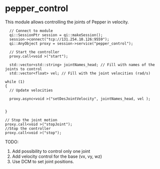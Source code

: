 # pepper_control
This module allows controlling the joints of Pepper in velocity.   

```
  // Connect to module
  qi::SessionPtr session = qi::makeSession();
  session->connect("tcp://131.254.10.126:9559");
  qi::AnyObject proxy = session->service("pepper_control");
  
  // Start the controller
  proxy.call<void >("start");
  
  std::vector<std::string> jointNames_head; // Fill with names of the joints to control
  std::vector<float> vel; // Fill with the joint velocities (rad/s)

while (1)
{
  // Update velocities
 
  proxy.async<void >("setDesJointVelocity", jointNames_head, vel );


}

// Stop the joint motion
proxy.call<void >("stopJoint");
//Stop the controller
proxy.call<void >("stop");

``` 



TODO:
1) Add possibility to control only one joint
2) Add velocity control for the base (vx, vy, wz)
3) Use DCM to set joint positions.
